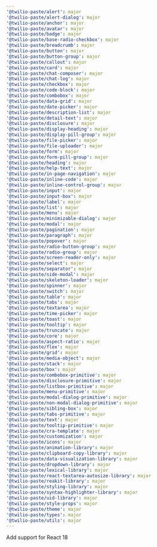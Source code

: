 ```yaml
---
'@twilio-paste/alert': major
'@twilio-paste/alert-dialog': major
'@twilio-paste/anchor': major
'@twilio-paste/avatar': major
'@twilio-paste/badge': major
'@twilio-paste/base-radio-checkbox': major
'@twilio-paste/breadcrumb': major
'@twilio-paste/button': major
'@twilio-paste/button-group': major
'@twilio-paste/callout': major
'@twilio-paste/card': major
'@twilio-paste/chat-composer': major
'@twilio-paste/chat-log': major
'@twilio-paste/checkbox': major
'@twilio-paste/code-block': major
'@twilio-paste/combobox': major
'@twilio-paste/data-grid': major
'@twilio-paste/date-picker': major
'@twilio-paste/description-list': major
'@twilio-paste/detail-text': major
'@twilio-paste/disclosure': major
'@twilio-paste/display-heading': major
'@twilio-paste/display-pill-group': major
'@twilio-paste/file-picker': major
'@twilio-paste/file-uploader': major
'@twilio-paste/form': major
'@twilio-paste/form-pill-group': major
'@twilio-paste/heading': major
'@twilio-paste/help-text': major
'@twilio-paste/in-page-navigation': major
'@twilio-paste/inline-code': major
'@twilio-paste/inline-control-group': major
'@twilio-paste/input': major
'@twilio-paste/input-box': major
'@twilio-paste/label': major
'@twilio-paste/list': major
'@twilio-paste/menu': major
'@twilio-paste/minimizable-dialog': major
'@twilio-paste/modal': major
'@twilio-paste/pagination': major
'@twilio-paste/paragraph': major
'@twilio-paste/popover': major
'@twilio-paste/radio-button-group': major
'@twilio-paste/radio-group': major
'@twilio-paste/screen-reader-only': major
'@twilio-paste/select': major
'@twilio-paste/separator': major
'@twilio-paste/side-modal': major
'@twilio-paste/skeleton-loader': major
'@twilio-paste/spinner': major
'@twilio-paste/switch': major
'@twilio-paste/table': major
'@twilio-paste/tabs': major
'@twilio-paste/textarea': major
'@twilio-paste/time-picker': major
'@twilio-paste/toast': major
'@twilio-paste/tooltip': major
'@twilio-paste/truncate': major
'@twilio-paste/core': major
'@twilio-paste/aspect-ratio': major
'@twilio-paste/flex': major
'@twilio-paste/grid': major
'@twilio-paste/media-object': major
'@twilio-paste/stack': major
'@twilio-paste/box': major
'@twilio-paste/combobox-primitive': major
'@twilio-paste/disclosure-primitive': major
'@twilio-paste/listbox-primitive': major
'@twilio-paste/menu-primitive': major
'@twilio-paste/modal-dialog-primitive': major
'@twilio-paste/non-modal-dialog-primitive': major
'@twilio-paste/sibling-box': major
'@twilio-paste/tabs-primitive': major
'@twilio-paste/text': major
'@twilio-paste/tooltip-primitive': major
'@twilio-paste/cra-template': major
'@twilio-paste/customization': major
'@twilio-paste/icons': major
'@twilio-paste/animation-library': major
'@twilio-paste/clipboard-copy-library': major
'@twilio-paste/data-visualization-library': major
'@twilio-paste/dropdown-library': major
'@twilio-paste/lexical-library': major
'@twilio-paste/react-textarea-autosize-library': major
'@twilio-paste/reakit-library': major
'@twilio-paste/styling-library': major
'@twilio-paste/syntax-highlighter-library': major
'@twilio-paste/uid-library': major
'@twilio-paste/style-props': major
'@twilio-paste/theme': major
'@twilio-paste/types': major
'@twilio-paste/utils': major
---
```


Add support for React 18
